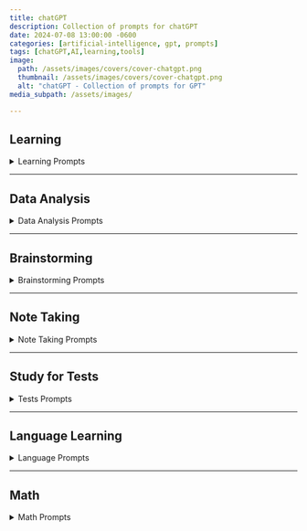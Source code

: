 ```yaml
---
title: chatGPT
description: Collection of prompts for chatGPT
date: 2024-07-08 13:00:00 -0600
categories: [artificial-intelligence, gpt, prompts]
tags: [chatGPT,AI,learning,tools]
image:
  path: /assets/images/covers/cover-chatgpt.png
  thumbnail: /assets/images/covers/cover-chatgpt.png
  alt: "chatGPT - Collection of prompts for GPT"
media_subpath: /assets/images/

---
```



## Learning
<details>
<summary>Learning Prompts</summary>

<p><b>Learn a Concept</b><br>
Explain the `TOPIC` by giving the Why ? What ? How ?<br>
<p><b>Compare (short)</b><br>
In a short sentence explain the difference between `TOPIC A` and `TOPIC B`<br>
<b>Compare (Detailed)</b><br>
Compare and contrast the following concepts `TOPIC A` and `TOPIC B`<br>
<b>Explain Concept</b><br>
Explain to me in the simplest terms possible as if I’m a complete beginner for `TOPIC`<br>
<b>5 key points</b><br>
What are the 5 key points I should when studying the topic above ?<br>
<b>Re-explain</b><br>
I don't understand can you re-explain in a different way ?<br>
<b>Visualization Exercise</b><br>
Guide me through a visualization exercise to help me internalize the `TOPIC` and imagine myself successfully applying it to a real-life situation.<br>
<b>Create Mental model | Analogy | Metaphor</b><br>
create a mental model or analogy or metaphor to help me understand the following concept `TOPIC`<br>

<b>Socractic questioning</b><br>
I want you to act as a Socrate and use the socratic method to help me improve my critical thinking , logic and reason skills.  your task is to ask open-ended questions to the statement I make and after I provide a response, give me constructive feedback to each response before you ask the next question.<br>
</details>

---

## Data Analysis
  <details>
  <summary>Data Analysis Prompts</summary>
  <ul>
  <li>Can you <span style="color:#406CB4">load and preview the data?</span></li>
  <li>Can you <span style="color:#406CB4">describe the data?</span></li>
  <li>Can you <span style="color:#406CB4">explain this dataset in one paragraph?</span></li>
  <li>Can you <span style="color:#406CB4">explain this dataset in simple terms?</span></li>
  <li>Can you <span style="color:#406CB4">explain this dataset like I’m 5 years old?</span></li>
  <li>What’s the <span style="color:#406CB4">main takeaway from this dataset?</span></li>
  <li>What are the <span style="color:#406CB4">rows and columns in this dataset?</span></li>
  <li>What <span style="color:#406CB4">insights</span> do you see here? Give me a numbered list</li>
  <li>Can you <span style="color:#406CB4">create a graph</span> using this data?</li>
  <li>Can you <span style="color:#406CB4">create a chart</span> using this data?</li>
  <li>Can you <span style="color:#406CB4">create a heatmap</span> using this data?</li>
  <li>What are the <span style="color:#406CB4">trends</span> shown in this data?</li>
  <li>Can you <span style="color:#406CB4">list the top 10 key points</span>?</li>
  <li>Can you <span style="color:#406CB4">write me an article</span> based on this dataset?</li>
  <li>Can you write a <span style="color:#406CB4">one sentence recap</span> of this data?</li>
  <li>Can you <span style="color:#406CB4">clean</span> this dataset?</li>
  <li>Can you <span style="color:#406CB4">segment this data and create a table</span>?</li>
  <li>Can you <span style="color:#406CB4">create a presentation</span> based on this data?</li>
  <li>Can you <span style="color:#406CB4">create 10 visuals to represent different data points</span>?</li>
  <li>Can you <span style="color:#406CB4">create a visual word cloud</span>?</li>
  <li>Can you <span style="color:#406CB4">make the graphs more beautiful</span>?</li>
  <li><span style="color:#406CB4">Create a visual chart</span>, based on this data</li>
  <li>Show me the <span style="color:#406CB4">top trends in a visual format</span></li>
  <li>What is the <span style="color:#406CB4">key lesson</span> from this dataset?</li>
  </ul>
  </details>



---

## Brainstorming
<details>
<summary>Brainstorming Prompts</summary>

<b>Brainstorm Ideas</b><br>
Brainstorm new ideas or approaches.  prioritize ideas that are uncommon or novel for TOPIC<br>

<b>Create a Mind Map</b><br>
Create a mind map.  List out the central idea, main branches, and sub-branches for `TOPIC`<br>

<b>Order of what to learn</b><br>
I want you to act as an expert in `TOPIC` and imagine that I am a complete beginner .  What do you think are the 10 most important concepts from this subject to start with and in which order ?  give me a brief overview of those concepts and your reasoning as to why its best to learn them in the that order.<br>

<b>Build topic list using Pareto Principal</b><br>
I want to learn `TOPIC`.   Can you use the Pareto principal (80/20 rule), which identifies 20% of the topic that will yield me 80% of the desired results, to create a focused learning plan for me.<br>

<b>Get Project Ideas</b><br>
I am a beginner interested in learning `TOPIC`.   Can you give me some beginner project ideas to help strengthen my knowledge ?<br>
</details>

---

## Note Taking
<details>
<summary>Note Taking Prompts</summary>

<b>Summarize Notes</b><br>
Summarize this and re-write on one sentence:  `(Paste Text here )`<br>

<b>Expand on Notes</b><br>
Expand on these notes: `(Paste Text here )`<br>

<b>Summarize a Book</b><br>
Give me the main points of the book `(Book Title)` ?<br>

<b>Summarize Text</b><br>
Summarize the following in **300 characters or less**. Then list 3 use cases or practical examples.  Briefly describe alternatives, benefits and trade-offs.<br>

<b>Q&A After uploading PDF</b><br>
Ask me 5 questions that will improve the response you will be giving me
I’ll share an article below .  How does the information in this article apply to an azure cloud architect  ?<br>

Assuming the role of a senior azure architect with 20+ experience for the rest of the conversation.  I’d like to engage in a Q&A session where you’ll provide insights, analysis, and answers based on the uploaded report in PDF.<br>
</details>

---

## Study for Tests
<details>
<summary>Tests Prompts</summary>

#### Test yourself using Feynman technique
<b>Create a study plan</b><br>
Create a study timetable for a student revising `TOPIC`
The timetable should cover a week.
The timetable should break the above topic down into it's individual learning topics.
The timetable should include food breaks, excercise breaks and sleep.
Each day should be displayed in timeblocks.

<b>Create a test</b><br>
I have an upcoming exam that I need to practice could you please provide me with 5 multiple choice and 5 long form questions for me to practice ?

<b>Create multiple choice questions</b><br>
Topic: `TOPIC`
Write a multiple choice question with 1 correct answer and 4 incorrect distractor answers.
Answers should be labelled A to E.  each answer should have a explanation

<b>Create Multiple Choice Questions</b><br>
You are a college professor in `SUBJECT`.  Create 10 multiple choice questions based on the topic of `TOPIC`.  There should be 1 correct answer and 3 incorrect answers.

Allow me to answer one question at a time before providing me another question.   For each question I answer,  please advice if I am correct or incorrect and provide an explanation accordingly.

<b>Short answer prompt</b><br>
You are a college professor in `SUBJECT`.  Create 5 based **short answer questions** on a topic of `TOPIC`.

Allow me to answer one question at a time before providing me another question.  For each question I answer, please advice if I am correct or incorrect and provide an explanation.  Grade my answers in percentages.

<b>Create Study schedule</b><br>
create a study schedule for all of the above in an appropriate amount of weeks.  I can study 2 hours every Tuesday and Thursday.  Please include time for revision and testing.


</details>

---

## Language Learning
<details>
<summary>Language  Prompts</summary>

<b>Learn a Language </b><br>
Could you please help me practice a basic conversation in `LANGUAGE` where we talk to each other ? imagine we just met.  you will start the conversation off and wait for me to respond.  please translate each response to english.

</details>

---

## Math
<details>
<summary>Math  Prompts</summary>

<b>Learn Math</b><br>
I want you to act as a math teacher.   I will provide some mathematical equations or concepts, and it will be your job to explain them in easy-to-understand terms.  This could include providing step-by-step instructions for solving a problem, demonstrating various techniques with visuals or suggesting online resources for further study.  My first request is " I need help understanding how probability works"

<b>Understand Math question</b><br>
I don't understand how to do this math problem -3 +2x = 11, could you show me how to do it step-by-step ?
</details>
